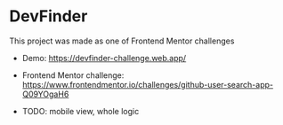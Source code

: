 # DevFinder

This project was made as one of Frontend Mentor challenges
- Demo: https://devfinder-challenge.web.app/
- Frontend Mentor challenge: https://www.frontendmentor.io/challenges/github-user-search-app-Q09YOgaH6

- TODO: mobile view, whole logic